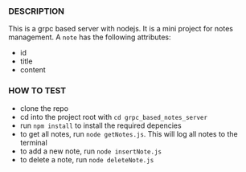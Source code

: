 ### DESCRIPTION

This is a grpc based server with nodejs. It is a mini project for notes management. A `note` has the following attributes:

- id
- title
- content

### HOW TO TEST

- clone the repo
- cd into the project root with `cd grpc_based_notes_server`
- run `npm install` to install the required depencies
- to get all notes, run `node getNotes.js`. This will log all notes to the terminal
- to add a new note, run `node insertNote.js`
- to delete a note, run `node deleteNote.js`
